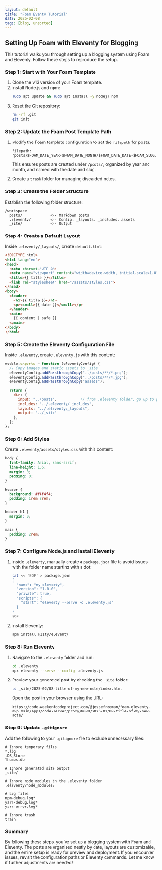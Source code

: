 ```yaml
---
layout: default
title: "Foam Eventy Tutorial"
date: 2025-02-08
tags: [blog, unsorted]
---
```


## Setting Up Foam with Eleventy for Blogging

This tutorial walks you through setting up a blogging system using Foam and Eleventy. Follow these steps to reproduce the setup.

### Step 1: Start with Your Foam Template
1. Clone the v13 version of your Foam template.
2. Install Node.js and npm:
   ```bash
   sudo apt update && sudo apt install -y nodejs npm
   ```
3. Reset the Git repository:
   ```bash
   rm -rf .git
   git init
   ```

### Step 2: Update the Foam Post Template Path
1. Modify the Foam template configuration to set the `filepath` for posts:
   ```plaintext
   filepath: "posts/$FOAM_DATE_YEAR-$FOAM_DATE_MONTH/$FOAM_DATE_DATE-$FOAM_SLUG.md"
   ```
   This ensures posts are created under `/posts/`, organized by year and month, and named with the date and slug.

2. Create a `trash` folder for managing discarded notes.

### Step 3: Create the Folder Structure
Establish the following folder structure:

```
/workspace
  posts/             <-- Markdown posts
  .eleventy/         <-- Config, _layouts, _includes, assets
  _site/             <-- Output
```

### Step 4: Create a Default Layout
Inside `.eleventy/_layouts/`, create `default.html`:

```html
<!DOCTYPE html>
<html lang="en">
<head>
  <meta charset="UTF-8">
  <meta name="viewport" content="width=device-width, initial-scale=1.0">
  <title>{{ title }}</title>
  <link rel="stylesheet" href="/assets/styles.css">
</head>
<body>
  <header>
    <h1>{{ title }}</h1>
    <p><small>{{ date }}</small></p>
  </header>
  <main>
    {{ content | safe }}
  </main>
</body>
</html>
```

### Step 5: Create the Eleventy Configuration File
Inside `.eleventy`, create `.eleventy.js` with this content:

```javascript
module.exports = function (eleventyConfig) {
  // Copy images and static assets to _site
  eleventyConfig.addPassthroughCopy("../posts/**/*.png");
  eleventyConfig.addPassthroughCopy("../posts/**/*.jpg");
  eleventyConfig.addPassthroughCopy("assets");

  return {
    dir: {
      input: "../posts",           // from .eleventy folder, go up to posts
      includes: "../.eleventy/_includes",
      layouts: "../.eleventy/_layouts",
      output: "../_site"
    },
  };
};
```

### Step 6: Add Styles
Create `.eleventy/assets/styles.css` with this content:

```css
body {
  font-family: Arial, sans-serif;
  line-height: 1.6;
  margin: 0;
  padding: 0;
}

header {
  background: #f4f4f4;
  padding: 1rem 2rem;
}

header h1 {
  margin: 0;
}

main {
  padding: 2rem;
}
```

### Step 7: Configure Node.js and Install Eleventy
1. Inside `.eleventy`, manually create a `package.json` file to avoid issues with the folder name starting with a dot:

   ```bash
   cat << 'EOF' > package.json
   {
     "name": "my-eleventy",
     "version": "1.0.0",
     "private": true,
     "scripts": {
       "start": "eleventy --serve -c .eleventy.js"
     }
   }
   EOF
   ```

2. Install Eleventy:
   ```bash
   npm install @11ty/eleventy
   ```

### Step 8: Run Eleventy
1. Navigate to the `.eleventy` folder and run:
   ```bash
   cd .eleventy
   npx eleventy --serve --config .eleventy.js
   ```

2. Preview your generated post by checking the `_site` folder:
   ```bash
   ls _site/2025-02/08-title-of-my-new-note/index.html
   ```
   Open the post in your browser using the URL:
   ```
   https://code.weekendcodeproject.com/@jessefreeman/foam-eleventy-mvp.main/apps/code-server/proxy/8080/2025-02/08-title-of-my-new-note/
   ```

### Step 9: Update `.gitignore`
Add the following to your `.gitignore` file to exclude unnecessary files:

```plaintext
# Ignore temporary files
*.log
.DS_Store
Thumbs.db

# Ignore generated site output
_site/

# Ignore node_modules in the .eleventy folder
.eleventy/node_modules/

# Log files
npm-debug.log*
yarn-debug.log*
yarn-error.log*

# Ignore trash
trash
```

### Summary
By following these steps, you’ve set up a blogging system with Foam and Eleventy. The posts are organized neatly by date, layouts are customizable, and the entire setup is ready for preview and deployment. If you encounter issues, revisit the configuration paths or Eleventy commands. Let me know if further adjustments are needed!


